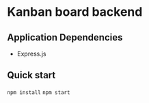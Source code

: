 # Kanban board backend

## Application Dependencies
- Express.js

## Quick start
`npm install`
`npm start`

